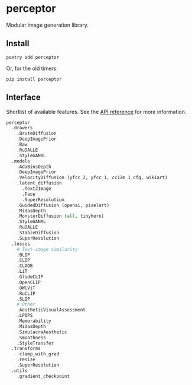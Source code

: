 # perceptor

Modular image generation library.

## Install

```
poetry add perceptor
```

Or, for the old timers:

```
pip install perceptor
```

## Interface

Shortlist of available features. See the [API reference](https://perceptor.readthedocs.io/en/latest/) for more information.

```python
perceptor
  .drawers
    .BruteDiffusion
    .DeepImagePrior
    .Raw
    .RuDALLE
    .StyleGANXL
  .models
    .AdaBinsDepth
    .DeepImagePrior
    .VelocityDiffusion (yfcc_2, yfcc_1, cc12m_1_cfg, wikiart)
    .latent_diffusion
      .Text2Image
      .Face
      .SuperResolution
    .GuidedDiffusion (openai, pixelart)
    .MidasDepth
    .MonsterDiffusion (all, tinyhero)
    .StyleGANXL
    .RuDALLE
    .StableDiffusion
    .SuperResolution
  .losses
    # Text-image similarity
    .BLIP
    .CLIP
    .CLOOB
    .LiT
    .GlideCLIP
    .OpenCLIP
    .OWLViT
    .RuCLIP
    .SLIP
    # Other
    .AestheticVisualAssessment
    .LPIPS
    .Memorability
    .MidasDepth
    .SimulacraAesthetic
    .Smoothness
    .StyleTransfer
  .transforms
    .clamp_with_grad
    .resize
    .SuperResolution
  .utils
    .gradient_checkpoint
```
